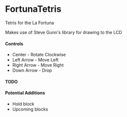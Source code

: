 # FortunaTetris
Tetris for the La Fortuna

Makes use of Steve Gunn's library for drawing to the LCD

#### Controls
* Center - Rotate Clockwise
* Left Arrow - Move Left
* Right Arrow - Move Right 
* Down Arrow - Drop

#### TODO

#### Potential Additions
* Hold block
* Upcoming blocks
